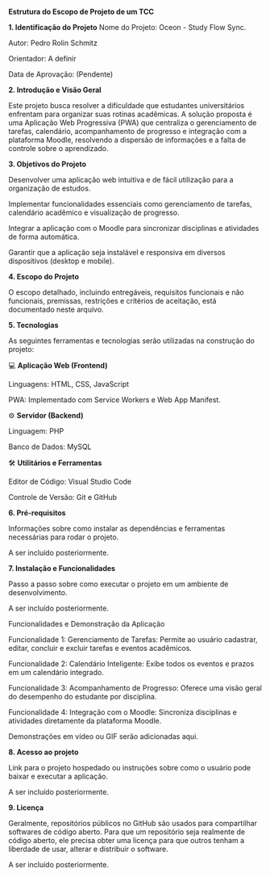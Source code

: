 **Estrutura do Escopo de Projeto de um TCC**

**1. Identificação do Projeto**
Nome do Projeto: Oceon - Study Flow Sync.

Autor: Pedro Rolin Schmitz

Orientador: A definir

Data de Aprovação: (Pendente)

**2. Introdução e Visão Geral**

Este projeto busca resolver a dificuldade que estudantes universitários enfrentam para organizar suas rotinas acadêmicas. A solução proposta é uma Aplicação Web Progressiva (PWA) que centraliza o gerenciamento de tarefas, calendário, acompanhamento de progresso e integração com a plataforma Moodle, resolvendo a dispersão de informações e a falta de controle sobre o aprendizado.

**3. Objetivos do Projeto**

Desenvolver uma aplicação web intuitiva e de fácil utilização para a organização de estudos.

Implementar funcionalidades essenciais como gerenciamento de tarefas, calendário acadêmico e visualização de progresso.

Integrar a aplicação com o Moodle para sincronizar disciplinas e atividades de forma automática.

Garantir que a aplicação seja instalável e responsiva em diversos dispositivos (desktop e mobile).

**4. Escopo do Projeto**

O escopo detalhado, incluindo entregáveis, requisitos funcionais e não funcionais, premissas, restrições e critérios de aceitação, está documentado neste arquivo.

**5. Tecnologias**

As seguintes ferramentas e tecnologias serão utilizadas na construção do projeto:

💻 **Aplicação Web (Frontend)**

Linguagens: HTML, CSS, JavaScript

PWA: Implementado com Service Workers e Web App Manifest.

⚙️ **Servidor (Backend)**

Linguagem: PHP

Banco de Dados: MySQL

🛠️ **Utilitários e Ferramentas**

Editor de Código: Visual Studio Code

Controle de Versão: Git e GitHub

**6. Pré-requisitos**

Informações sobre como instalar as dependências e ferramentas necessárias para rodar o projeto.

A ser incluído posteriormente.

**7. Instalação e Funcionalidades**

Passo a passo sobre como executar o projeto em um ambiente de desenvolvimento.

A ser incluído posteriormente.

Funcionalidades e Demonstração da Aplicação

Funcionalidade 1: Gerenciamento de Tarefas: Permite ao usuário cadastrar, editar, concluir e excluir tarefas e eventos acadêmicos.

Funcionalidade 2: Calendário Inteligente: Exibe todos os eventos e prazos em um calendário integrado.

Funcionalidade 3: Acompanhamento de Progresso: Oferece uma visão geral do desempenho do estudante por disciplina.

Funcionalidade 4: Integração com o Moodle: Sincroniza disciplinas e atividades diretamente da plataforma Moodle.

Demonstrações em vídeo ou GIF serão adicionadas aqui.

**8. Acesso ao projeto**

Link para o projeto hospedado ou instruções sobre como o usuário pode baixar e executar a aplicação.

A ser incluído posteriormente.

**9. Licença**

Geralmente, repositórios públicos no GitHub são usados para compartilhar softwares de código aberto. Para que um repositório seja realmente de código aberto, ele precisa obter uma licença para que outros tenham a liberdade de usar, alterar e distribuir o software.

A ser incluído posteriormente.
